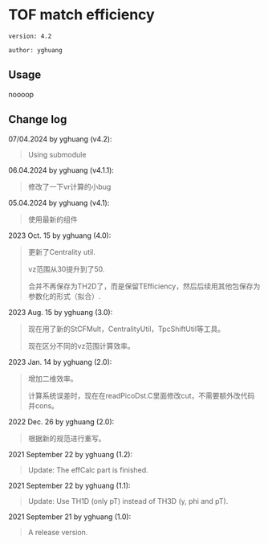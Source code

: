 # TOF match efficiency

`version: 4.2`

`author: yghuang`

## Usage

noooop

## Change log

07/04.2024 by yghuang (v4.2):

> Using submodule

06.04.2024 by yghuang (v4.1.1):

> 修改了一下vr计算的小bug

05.04.2024 by yghuang (v4.1):

> 使用最新的组件

2023 Oct. 15 by yghuang (4.0):

> 更新了Centrality util.
>
> vz范围从30提升到了50.
>
> 合并不再保存为TH2D了，而是保留TEfficiency，然后后续用其他包保存为参数化的形式（拟合）. 

2023 Aug. 15 by yghuang (3.0):

> 现在用了新的StCFMult，CentralityUtil，TpcShiftUtil等工具。
>
> 现在区分不同的vz范围计算效率。

2023 Jan. 14 by yghuang (2.0):

> 增加二维效率。
>
> 计算系统误差时，现在在readPicoDst.C里面修改cut，不需要额外改代码并cons。

2022 Dec. 26 by yghuang (2.0):

> 根据新的规范进行重写。

2021 September 22 by yghuang (1.2):

> Update: The effCalc part is finished.

2021 September 22 by yghuang (1.1):

> Update: Use TH1D (only pT) instead of TH3D (y, phi and pT).

2021 September 21 by yghuang (1.0):

> A release version.

